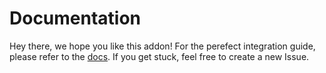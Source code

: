 # Documentation
Hey there, we hope you like this addon! For the perefect integration guide, please refer to the [docs](https://mofhydev.ml/docs/new-account-notice.php). If you get stuck, feel free to create a new Issue.
